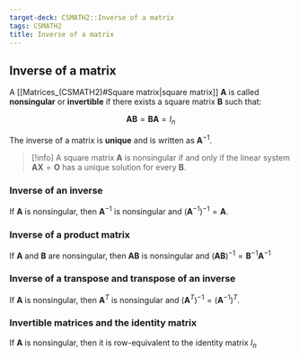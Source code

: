 ```yaml
---
target-deck: CSMATH2::Inverse of a matrix
tags: CSMATH2
title: Inverse of a matrix
---
```


## Inverse of a matrix

A [[Matrices_(CSMATH2)#Square matrix|square matrix]] $\mathbf{A}$ is called **nonsingular** or **invertible** if there exists a square matrix $\mathbf{B}$ such that:

$$
\mathbf{AB} = \mathbf{BA} = I_n
$$

The inverse of a matrix is **unique** and is written as $\mathbf{A}^{-1}$.

>[!info] A square matrix $\mathbf{A}$ is nonsingular if and only if the linear system $\mathbf{AX} = \mathbf{O}$ has a unique solution for every $\mathbf{B}$.

<!--ID: 1717416499656-->

### Inverse of an inverse

If $\mathbf{A}$ is nonsingular, then $\mathbf{A}^{-1}$ is nonsingular and $(\mathbf{A}^{-1})^{-1}=\mathbf{A}$.

<!--ID: 1717416499660-->

### Inverse of a product matrix

If $\mathbf{A}$ and $\mathbf{B}$ are nonsingular, then $\mathbf{AB}$ is nonsingular and $(\mathbf{AB})^{-1} = \mathbf{B}^{-1}\mathbf{A}^{-1}$

<!--ID: 1717416499664-->

### Inverse of a transpose and transpose of an inverse

If $\mathbf{A}$ is nonsingular, then $\mathbf{A}^T$ is nonsingular and $(\mathbf{A}^T)^{-1}=(\mathbf{A}^{-1})^T$.

<!--ID: 1717416499669-->

### Invertible matrices and the identity matrix

If $\mathbf{A}$ is nonsingular, then it is row-equivalent to the identity matrix $I_n$

<!--ID: 1717429724864-->
